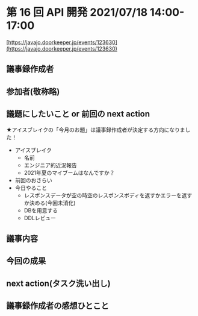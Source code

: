 # 第 16 回 API 開発 2021/07/18 14:00-17:00

[https://javajo.doorkeeper.jp/events/123630](https://javajo.doorkeeper.jp/events/123630)

## 議事録作成者


## 参加者(敬称略)


## 議題にしたいこと or 前回の next action

★アイスブレイクの「今月のお題」は議事録作成者が決定する方向になりました！

- アイスブレイク
  - 名前
  - エンジニア的近況報告
  - 2021年夏のマイブームはなんですか？
- 前回のおさらい
- 今日やること
  - レスポンスデータが空の時空のレスポンスボディを返すかエラーを返すか決める(今回未消化)
  - DBを用意する
  - DDLレビュー
 
## 議事内容

## 今回の成果


## next action(タスク洗い出し)


## 議事録作成者の感想ひとこと

